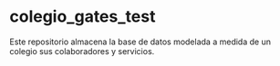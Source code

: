 # colegio_gates_test
Este repositorio almacena la base de datos modelada a medida de un colegio sus colaboradores y servicios.
